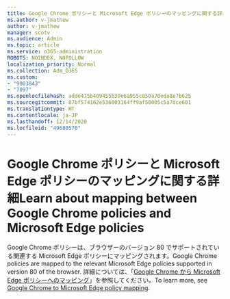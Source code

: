 ```yaml
---
title: Google Chrome ポリシーと Microsoft Edge ポリシーのマッピングに関する詳細
ms.author: v-jmathew
author: v-jmathew
manager: scotv
ms.audience: Admin
ms.topic: article
ms.service: o365-administration
ROBOTS: NOINDEX, NOFOLLOW
localization_priority: Normal
ms.collection: Adm_O365
ms.custom:
- "9003843"
- "7097"
ms.openlocfilehash: adde475b409455b30e6a955c850a70eda8e7b625
ms.sourcegitcommit: 87bf574162e536003164ff9af50005c5a7dce601
ms.translationtype: HT
ms.contentlocale: ja-JP
ms.lasthandoff: 12/14/2020
ms.locfileid: "49680570"
---
```

# <a name="learn-about-mapping-between-google-chrome-policies-and-microsoft-edge-policies"></a><span data-ttu-id="f391d-102">Google Chrome ポリシーと Microsoft Edge ポリシーのマッピングに関する詳細</span><span class="sxs-lookup"><span data-stu-id="f391d-102">Learn about mapping between Google Chrome policies and Microsoft Edge policies</span></span>

<span data-ttu-id="f391d-103">Google Chrome ポリシーは、ブラウザーのバージョン 80 でサポートされている関連する Microsoft Edge ポリシーにマッピングされます。</span><span class="sxs-lookup"><span data-stu-id="f391d-103">Google Chrome policies are mapped to the relevant Microsoft Edge policies supported in version 80 of the browser.</span></span> <span data-ttu-id="f391d-104">詳細については、「[Google Chrome から Microsoft Edge ポリシーへのマッピング](https://go.microsoft.com/fwlink/?linkid=2141933)」を参照してください。</span><span class="sxs-lookup"><span data-stu-id="f391d-104">To learn more, see [Google Chrome to Microsoft Edge policy mapping](https://go.microsoft.com/fwlink/?linkid=2141933).</span></span>

